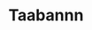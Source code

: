 ---
title: Taabannn
github: https://github.com/Taabannn
mode: light
transition: 1.1s
score: 38.5
archetype:
- Little Bit of Everything
---